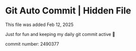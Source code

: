 # Git Auto Commit | Hidden File

This file was added Feb 12, 2025

Just for fun and keeping my daily git commit active 🤪

commit number: 2490377
